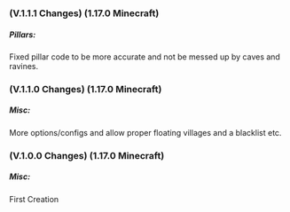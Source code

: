 ### **(V.1.1.1 Changes) (1.17.0 Minecraft)**

##### Pillars:
Fixed pillar code to be more accurate and not be messed up by caves and ravines.


### **(V.1.1.0 Changes) (1.17.0 Minecraft)**

##### Misc:
More options/configs and allow proper floating villages and a blacklist etc.


### **(V.1.0.0 Changes) (1.17.0 Minecraft)**

##### Misc:
First Creation
